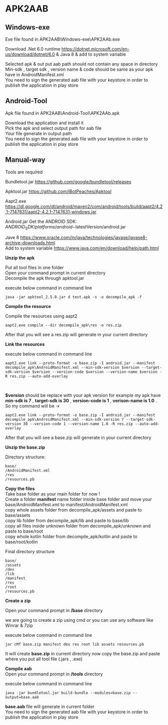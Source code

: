 # APK2AAB

## Windows-exe

Exe file found in APK2AAB\Windows-exe\APK2AAb.exe <br />

Download .Net 6.0 runtime https://dotnet.microsoft.com/en-us/download/dotnet/6.0 & Java 8 & add to system variable <br />

Selected apk & out put aab path should not contain any space in directory <br />
Min-sdk , target sdk , version name & code  should be same as your apk have in AndroidManifest.xml<br />
You need to sign the generated aab file with your keystore in order to publish the application in play store <br />

## Android-Tool <br />

Apk file found in APK2AAB\Android-Tool\APK2AAb.apk<br />

Download the application and install it <br />
Pick the apk and select output path for aab file <br />
Your file generate in output path<br />
You need to sign the generated aab file with your keystore in order to publish the application in play store <br />

## Manual-way <br />

Tools are required<br />

Bundletool.jar 
https://github.com/google/bundletool/releases<br />

Apktool.jar
https://github.com/iBotPeaches/Apktool<br />

Aapt2.exe
https://dl.google.com/dl/android/maven2/com/android/tools/build/aapt2/4.2.1-7147631/aapt2-4.2.1-7147631-windows.jar<br />

Android.jar
Get the ANDROID SDK: $ANDROID_SDK/platforms/android-$latestVersion/android.jar<br />

Jave 8 https://www.oracle.com/in/java/technologies/javase/javase8-archive-downloads.html <br />
Add to system variable https://www.java.com/en/download/help/path.html <br />

**Unzip the apk**<br />

Put all tool files in one folder <br />
Open your command prompt in current directory <br />
Decompile the apk through apktool.jar

execute below command in command line
```
java -jar apktool_2.5.0.jar d test.apk -s -o decompile_apk -f
```

**Compile the resource**

Compile the resources using aapt2 <br />

```
aapt2.exe compile --dir decompile_apk\res -o res.zip
```
After that you will see a res.zip will generate in your current directory <br />

**Link the resources**

execute below command in command line <br />
```
aapt2.exe link --proto-format -o base.zip -I android.jar --manifest decompile_apk\AndroidManifest.xml --min-sdk-version $version --target-sdk-version $version --version-code $version --version-name $version -R res.zip --auto-add-overlay
```
<br />

**$version** should be replace with your apk version for example my apk have **min-sdk is 7** , **target-sdk is 30** , **version-code is 1** , **verison-name is 1.0** . So my command will be -> <br />

```
aapt2.exe link --proto-format -o base.zip -I android.jar --manifest decompile_apk\AndroidManifest.xml --min-sdk-version 7 --target-sdk-version 30 --version-code 1 --version-name 1.0 -R res.zip --auto-add-overlay
```

After that you will see a base.zip will generate in your current directory <br />

**Unzip the base.zip** <br />

Directory structure: <br />

```
base/
/AndroidManifest.xml
/res
/resources.pb
```


**Copy the files**
 <br />
Take base folder as your main folder for now ! <br />
Create a folder **manifest** name folder inside base folder and move your base/AndroidManifest.xml to manifest/AndroidManifest.xml <br />
copy whole assets folder from decompile_apk/assets and paste to base/assets <br />
copy lib folder from decompile_apk/lib  and paste to base/lib <br />
copy all files inside unknown folder from decompile_apk/unknown and paste to base/root <br />
copy whole kotlin folder from decompile_apk/kotlin and paste to base/root/kotlin <br />

Final directory structure <br />

```
base/
/assets
/dex
/lib
/manifest
/res
/root
/resources.pb
```
**Create a zip** <br />

Open your command prompt in **/base** directory <br />

we are going to create a zip using cmd or you can use any software like Winrar & 7zip <br />

execute below command in command line <br />
```
jar cMf base.zip manifest dex res root lib assets resources.pb
```

It will create **base.zip** in current directory now copy the base.zip and paste where you put all tool file (.jars , .exe) <br />

**Compile aab** <br />
Open your command prompt in **/tools** directory <br />

execute below command in command line  <br />
```
java -jar bundletool.jar build-bundle --modules=base.zip --output=base.aab
```

**base.aab** file will generate in current folder <br />
You need to sign the generated aab file with your keystore in order to publish the application in play store <br />

